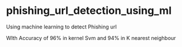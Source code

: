 # phishing_url_detection_using_ml

Using machine learning to detect Phishing url

WIth Accuracy of 96% in kernel Svm and 94% in K nearest neighbour
